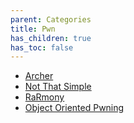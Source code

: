 ```yaml
---
parent: Categories
title: Pwn
has_children: true
has_toc: false
---
```


* [Archer](Archer.md)
* [Not That Simple](NotThatSimple.md)
* [RaRmony](RaRmony.md)
* [Object Oriented Pwning](pwn/ObjectOrientedPwning.md)